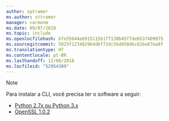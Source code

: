 ```yaml
---
author: sptramer
ms.author: sttramer
manager: carmonm
ms.date: 09/07/2018
ms.topic: include
ms.openlocfilehash: bfe55644e6915115b1ff130b45f7de6537409975
ms.sourcegitcommit: 5025f123482964dbf72dc5b4950dbc62be67ea8f
ms.translationtype: HT
ms.contentlocale: pt-BR
ms.lasthandoff: 12/06/2018
ms.locfileid: "52954309"
---
```

> [!NOTE]
> Para instalar a CLI, você precisa ter o software a seguir:
>
> * [Python 2.7x ou Python 3.x](https://www.python.org/downloads/)
> * [OpenSSL 1.0.2](https://www.openssl.org/source/)
